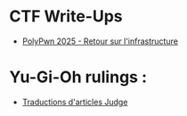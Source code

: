 # CTF Write-Ups
- [PolyPwn 2025 - Retour sur l'infrastructure](./PolyPwn2025/Retour_sur_l_infrastructure.md) 

# Yu-Gi-Oh rulings : 
- [Traductions d'articles Judge](./Yu-Gi-Oh_Rulings/README.md)